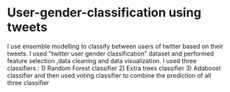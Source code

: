 # User-gender-classification using tweets
I use ensemble modelling to classify between users of twitter based on their tweets. I used "twitter user gender classification" dataset and performed feature selection ,data cleaning and data visualization.
I used three classifiers : 1) Random Forest classifier 2) Extra trees classifier 3) Adaboost classifier and then used voting classifier to combine the prediction of all three classifier
